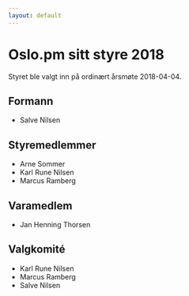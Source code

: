 ```yaml
---
layout: default
---
```


# Oslo.pm sitt styre 2018

Styret ble valgt inn p&aring; ordin&aelig;rt &aring;rsm&oslash;te 2018-04-04.

## Formann

* Salve Nilsen

## Styremedlemmer

* Arne Sommer
* Karl Rune Nilsen
* Marcus Ramberg

## Varamedlem

* Jan Henning Thorsen

## Valgkomit&eacute;

* Karl Rune Nilsen
* Marcus Ramberg
* Salve Nilsen
